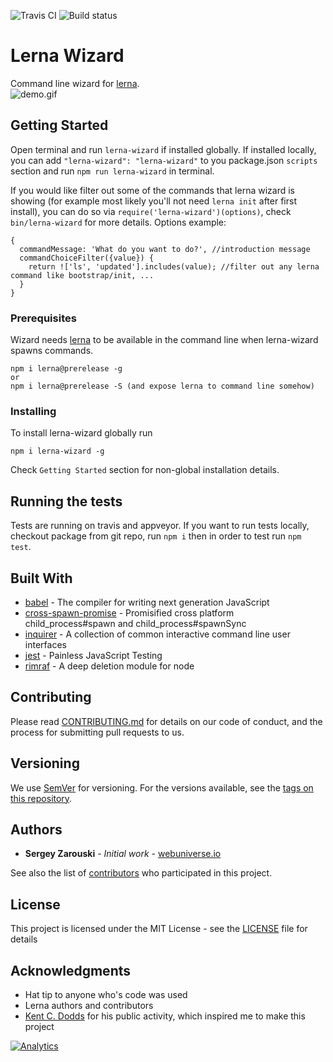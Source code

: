 ![Travis CI](https://travis-ci.org/szarouski/lerna-wizard.svg?branch=master)
![Build status](https://ci.appveyor.com/api/projects/status/9w1fl2s3vu6x06nn/branch/master?svg=true)

# Lerna Wizard

Command line wizard for [lerna](https://github.com/lerna/lerna).  
![demo.gif](https://raw.githubusercontent.com/szarouski/lerna-wizard/master/demo.gif)

## Getting Started

Open terminal and run `lerna-wizard` if installed globally. If installed locally, you can add `"lerna-wizard": "lerna-wizard"` to you package.json `scripts` section and run `npm run lerna-wizard` in terminal.

If you would like filter out some of the commands that lerna wizard is showing (for example most likely you'll not need `lerna init` after first install), you can do so via `require('lerna-wizard')(options)`, check `bin/lerna-wizard` for more details. Options example:
```  
{
  commandMessage: 'What do you want to do?', //introduction message
  commandChoiceFilter({value}) {
    return !['ls', 'updated'].includes(value); //filter out any lerna command like bootstrap/init, ...
  }
}
```

### Prerequisites

Wizard needs [lerna](https://github.com/lerna/lerna) to be available in the command line when lerna-wizard spawns commands.

```
npm i lerna@prerelease -g
or
npm i lerna@prerelease -S (and expose lerna to command line somehow)
```

### Installing

To install lerna-wizard globally run

```
npm i lerna-wizard -g
```

Check `Getting Started` section for non-global installation details.

## Running the tests

Tests are running on travis and appveyor. If you want to run tests locally, checkout package from git repo, run `npm i` then in order to test run `npm test`.

## Built With

* [babel](https://babeljs.io/) - The compiler for writing next generation JavaScript
* [cross-spawn-promise](https://github.com/zentrick/cross-spawn-promise) - Promisified cross platform child_process#spawn and child_process#spawnSync
* [inquirer](https://github.com/SBoudrias/Inquirer.js/) - A collection of common interactive command line user interfaces
* [jest](https://facebook.github.io/jest/) - Painless JavaScript Testing
* [rimraf](https://github.com/isaacs/rimraf) - A deep deletion module for node

## Contributing

Please read [CONTRIBUTING.md](https://gist.github.com/szarouski/91edf9cb92a2de1fab05b3e53dd1efc5) for details on our code of conduct, and the process for submitting pull requests to us.

## Versioning

We use [SemVer](http://semver.org/) for versioning. For the versions available, see the [tags on this repository](https://github.com/szarouski/lerna-wizard/tags). 

## Authors

* **Sergey Zarouski** - *Initial work* - [webuniverse.io](http://webuniverse.io)

See also the list of [contributors](https://github.com/szarouski/lerna-wizard/contributors) who participated in this project.

## License

This project is licensed under the MIT License - see the [LICENSE](https://github.com/szarouski/lerna-wizard/blob/master/LICENSE) file for details

## Acknowledgments

* Hat tip to anyone who's code was used
* Lerna authors and contributors
* [Kent C. Dodds](https://kentcdodds.com/) for his public activity, which inspired me to make this project

[![Analytics](https://ga-beacon.appspot.com/UA-61501696-1/szarouski/lerna-wizard/README)](https://github.com/igrigorik/ga-beacon)
